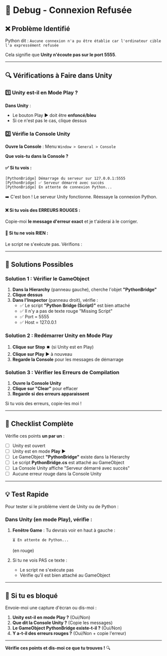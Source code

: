 # 🔧 Debug - Connexion Refusée

## ❌ Problème Identifié

Python dit : `Aucune connexion n'a pu être établie car l'ordinateur cible l'a expressément refusée`

Cela signifie que **Unity n'écoute pas sur le port 5555**.

---

## 🔍 Vérifications à Faire dans Unity

### 1️⃣ Unity est-il en Mode Play ?

**Dans Unity** :
- Le bouton Play ▶️ doit être **enfoncé/bleu**
- Si ce n'est pas le cas, clique dessus

### 2️⃣ Vérifie la Console Unity

**Ouvre la Console** : Menu `Window > General > Console`

**Que vois-tu dans la Console ?**

#### ✅ Si tu vois :
```
[PythonBridge] Démarrage du serveur sur 127.0.0.1:5555
[PythonBridge] ✅ Serveur démarré avec succès
[PythonBridge] En attente de connexion Python...
```
➡️ C'est bon ! Le serveur Unity fonctionne. Réessaye la connexion Python.

#### ❌ Si tu vois des ERREURS ROUGES :
Copie-moi **le message d'erreur exact** et je t'aiderai à le corriger.

#### 🤔 Si tu ne vois RIEN :
Le script ne s'exécute pas. Vérifions :

---

## 🔧 Solutions Possibles

### Solution 1 : Vérifier le GameObject

1. **Dans la Hierarchy** (panneau gauche), cherche l'objet **"PythonBridge"**
2. **Clique dessus**
3. **Dans l'Inspector** (panneau droit), vérifie :
   - ✅ Le script **"Python Bridge (Script)"** est bien attaché
   - ✅ Il n'y a pas de texte rouge "Missing Script"
   - ✅ Port = 5555
   - ✅ Host = 127.0.0.1

### Solution 2 : Redémarrer Unity en Mode Play

1. **Clique sur Stop** ⏹️ (si Unity est en Play)
2. **Clique sur Play** ▶️ à nouveau
3. **Regarde la Console** pour les messages de démarrage

### Solution 3 : Vérifier les Erreurs de Compilation

1. **Ouvre la Console Unity**
2. **Clique sur "Clear"** pour effacer
3. **Regarde si des erreurs apparaissent**

Si tu vois des erreurs, copie-les moi !

---

## 🎯 Checklist Complète

Vérifie ces points **un par un** :

- [ ] Unity est ouvert
- [ ] Unity est en mode **Play** ▶️
- [ ] Le GameObject **"PythonBridge"** existe dans la Hierarchy
- [ ] Le script **PythonBridge.cs** est attaché au GameObject
- [ ] La Console Unity affiche "Serveur démarré avec succès"
- [ ] Aucune erreur rouge dans la Console Unity

---

## 💡 Test Rapide

Pour tester si le problème vient de Unity ou de Python :

### Dans Unity (en mode Play), vérifie :

1. **Fenêtre Game** : Tu devrais voir en haut à gauche :
   ```
   ⏳ En attente de Python...
   ```
   (en rouge)

2. Si tu ne vois PAS ce texte :
   - Le script ne s'exécute pas
   - Vérifie qu'il est bien attaché au GameObject

---

## 📸 Si tu es bloqué

Envoie-moi une capture d'écran ou dis-moi :

1. **Unity est-il en mode Play ?** (Oui/Non)
2. **Que dit la Console Unity ?** (Copie les messages)
3. **Le GameObject PythonBridge existe-t-il ?** (Oui/Non)
4. **Y a-t-il des erreurs rouges ?** (Oui/Non + copie l'erreur)

---

**Vérifie ces points et dis-moi ce que tu trouves !** 🔍
